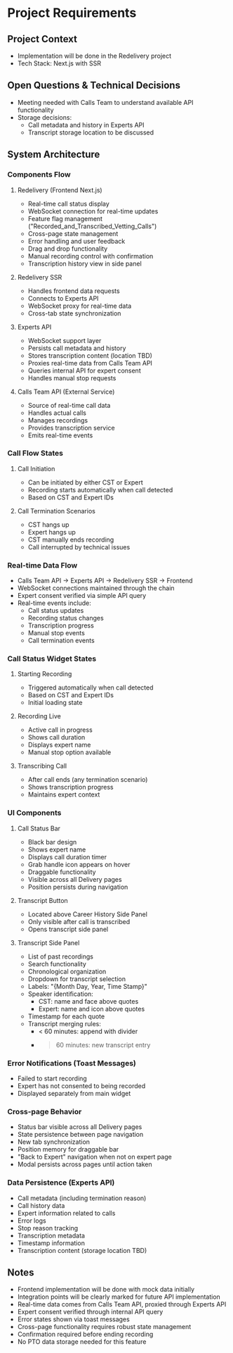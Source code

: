 # Project Requirements

## Project Context

- Implementation will be done in the Redelivery project
- Tech Stack: Next.js with SSR

## Open Questions & Technical Decisions

- Meeting needed with Calls Team to understand available API functionality
- Storage decisions:
  - Call metadata and history in Experts API
  - Transcript storage location to be discussed

## System Architecture

### Components Flow

1. Redelivery (Frontend Next.js)

   - Real-time call status display
   - WebSocket connection for real-time updates
   - Feature flag management ("Recorded_and_Transcribed_Vetting_Calls")
   - Cross-page state management
   - Error handling and user feedback
   - Drag and drop functionality
   - Manual recording control with confirmation
   - Transcription history view in side panel

2. Redelivery SSR

   - Handles frontend data requests
   - Connects to Experts API
   - WebSocket proxy for real-time data
   - Cross-tab state synchronization

3. Experts API

   - WebSocket support layer
   - Persists call metadata and history
   - Stores transcription content (location TBD)
   - Proxies real-time data from Calls Team API
   - Queries internal API for expert consent
   - Handles manual stop requests

4. Calls Team API (External Service)
   - Source of real-time call data
   - Handles actual calls
   - Manages recordings
   - Provides transcription service
   - Emits real-time events

### Call Flow States

1. Call Initiation

   - Can be initiated by either CST or Expert
   - Recording starts automatically when call detected
   - Based on CST and Expert IDs

2. Call Termination Scenarios
   - CST hangs up
   - Expert hangs up
   - CST manually ends recording
   - Call interrupted by technical issues

### Real-time Data Flow

- Calls Team API → Experts API → Redelivery SSR → Frontend
- WebSocket connections maintained through the chain
- Expert consent verified via simple API query
- Real-time events include:
  - Call status updates
  - Recording status changes
  - Transcription progress
  - Manual stop events
  - Call termination events

### Call Status Widget States

1. Starting Recording

   - Triggered automatically when call detected
   - Based on CST and Expert IDs
   - Initial loading state

2. Recording Live

   - Active call in progress
   - Shows call duration
   - Displays expert name
   - Manual stop option available

3. Transcribing Call
   - After call ends (any termination scenario)
   - Shows transcription progress
   - Maintains expert context

### UI Components

1. Call Status Bar

   - Black bar design
   - Shows expert name
   - Displays call duration timer
   - Grab handle icon appears on hover
   - Draggable functionality
   - Visible across all Delivery pages
   - Position persists during navigation

2. Transcript Button

   - Located above Career History Side Panel
   - Only visible after call is transcribed
   - Opens transcript side panel

3. Transcript Side Panel
   - List of past recordings
   - Search functionality
   - Chronological organization
   - Dropdown for transcript selection
   - Labels: "{Month Day, Year, Time Stamp}"
   - Speaker identification:
     - CST: name and face above quotes
     - Expert: name and icon above quotes
   - Timestamp for each quote
   - Transcript merging rules:
     - < 60 minutes: append with divider
     - > 60 minutes: new transcript entry

### Error Notifications (Toast Messages)

- Failed to start recording
- Expert has not consented to being recorded
- Displayed separately from main widget

### Cross-page Behavior

- Status bar visible across all Delivery pages
- State persistence between page navigation
- New tab synchronization
- Position memory for draggable bar
- "Back to Expert" navigation when not on expert page
- Modal persists across pages until action taken

### Data Persistence (Experts API)

- Call metadata (including termination reason)
- Call history data
- Expert information related to calls
- Error logs
- Stop reason tracking
- Transcription metadata
- Timestamp information
- Transcription content (storage location TBD)

## Notes

- Frontend implementation will be done with mock data initially
- Integration points will be clearly marked for future API implementation
- Real-time data comes from Calls Team API, proxied through Experts API
- Expert consent verified through internal API query
- Error states shown via toast messages
- Cross-page functionality requires robust state management
- Confirmation required before ending recording
- No PTO data storage needed for this feature
